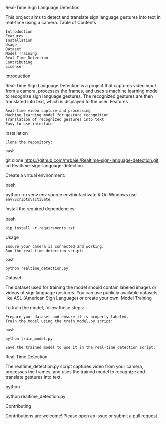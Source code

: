 Real-Time Sign Language Detection

This project aims to detect and translate sign language gestures into text in real-time using a camera.
Table of Contents

    Introduction
    Features
    Installation
    Usage
    Dataset
    Model Training
    Real-Time Detection
    Contributing
    License

Introduction

Real-Time Sign Language Detection is a project that captures video input from a camera, processes the frames, and uses a machine learning model to recognize sign language gestures. The recognized gestures are then translated into text, which is displayed to the user.
Features

    Real-time video capture and processing
    Machine learning model for gesture recognition
    Translation of recognized gestures into text
    Easy to use interface

Installation

    Clone the repository:

    bash

git clone https://github.com/mrbaiel/Realtime-sign-language-detection.git
cd Realtime-sign-language-detection

Create a virtual environment:

bash

python -m venv env
source env/bin/activate  # On Windows use `env\Scripts\activate`

Install the required dependencies:

bash

    pip install -r requirements.txt

Usage

    Ensure your camera is connected and working.
    Run the real-time detection script:

    bash

    python realtime_detection.py

Dataset

The dataset used for training the model should contain labeled images or videos of sign language gestures. You can use publicly available datasets like ASL (American Sign Language) or create your own.
Model Training

To train the model, follow these steps:

    Prepare your dataset and ensure it is properly labeled.
    Train the model using the train_model.py script:

    bash

    python train_model.py

    Save the trained model to use it in the real-time detection script.

Real-Time Detection

The realtime_detection.py script captures video from your camera, processes the frames, and uses the trained model to recognize and translate gestures into text.

python

python realtime_detection.py

Contributing

Contributions are welcome! Please open an issue or submit a pull request.
